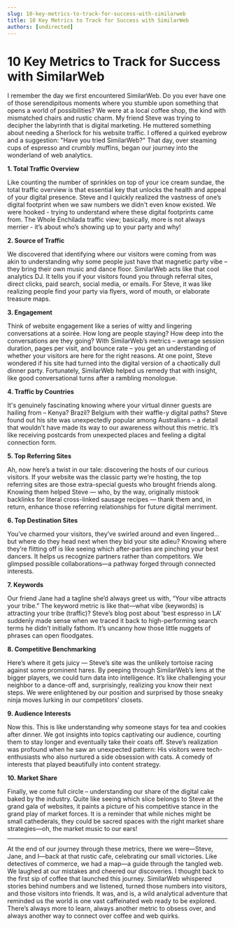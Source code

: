 ```yaml
---
slug: 10-key-metrics-to-track-for-success-with-similarweb
title: 10 Key Metrics to Track for Success with SimilarWeb
authors: [undirected]
---
```



# 10 Key Metrics to Track for Success with SimilarWeb

I remember the day we first encountered SimilarWeb. Do you ever have one of those serendipitous moments where you stumble upon something that opens a world of possibilities? We were at a local coffee shop, the kind with mismatched chairs and rustic charm. My friend Steve was trying to decipher the labyrinth that is digital marketing. He muttered something about needing a Sherlock for his website traffic. I offered a quirked eyebrow and a suggestion: "Have you tried SimilarWeb?" That day, over steaming cups of espresso and crumbly muffins, began our journey into the wonderland of web analytics.

**1. Total Traffic Overview**

Like counting the number of sprinkles on top of your ice cream sundae, the total traffic overview is that essential key that unlocks the health and appeal of your digital presence. Steve and I quickly realized the vastness of one’s digital footprint when we saw numbers we didn't even know existed. We were hooked - trying to understand where these digital footprints came from. The Whole Enchilada traffic view; basically, more is not always merrier - it’s about who’s showing up to your party and why!

**2. Source of Traffic**

We discovered that identifying where our visitors were coming from was akin to understanding why some people just have that magnetic party vibe – they bring their own music and dance floor. SimilarWeb acts like that cool analytics DJ. It tells you if your visitors found you through referral sites, direct clicks, paid search, social media, or emails. For Steve, it was like realizing people find your party via flyers, word of mouth, or elaborate treasure maps. 

**3. Engagement**

Think of website engagement like a series of witty and lingering conversations at a soirée. How long are people staying? How deep into the conversations are they going? With SimilarWeb’s metrics – average session duration, pages per visit, and bounce rate – you get an understanding of whether your visitors are here for the right reasons. At one point, Steve wondered if his site had turned into the digital version of a chaotically dull dinner party. Fortunately, SimilarWeb helped us remedy that with insight, like good conversational turns after a rambling monologue.

**4. Traffic by Countries**

It's genuinely fascinating knowing where your virtual dinner guests are hailing from – Kenya? Brazil? Belgium with their waffle-y digital paths? Steve found out his site was unexpectedly popular among Australians – a detail that wouldn’t have made its way to our awareness without this metric. It’s like receiving postcards from unexpected places and feeling a digital connection form.

**5. Top Referring Sites**

Ah, now here’s a twist in our tale: discovering the hosts of our curious visitors. If your website was the classic party we’re hosting, the top referring sites are those extra-special guests who brought friends along. Knowing them helped Steve — who, by the way, originally mistook backlinks for literal cross-linked sausage recipes — thank them and, in return, enhance those referring relationships for future digital merriment.

**6. Top Destination Sites**

You’ve charmed your visitors, they’ve swirled around and even lingered... but where do they head next when they bid your site adieu? Knowing where they’re flitting off is like seeing which after-parties are pinching your best dancers. It helps us recognize partners rather than competitors. We glimpsed possible collaborations—a pathway forged through connected interests.

**7. Keywords**

Our friend Jane had a tagline she’d always greet us with, “Your vibe attracts your tribe.” The keyword metric is like that—what vibe (keywords) is attracting your tribe (traffic)? Steve’s blog post about 'best espresso in LA' suddenly made sense when we traced it back to high-performing search terms he didn’t initially fathom. It’s uncanny how those little nuggets of phrases can open floodgates.

**8. Competitive Benchmarking**

Here’s where it gets juicy — Steve’s site was the unlikely tortoise racing against some prominent hares. By peeping through SimilarWeb’s lens at the bigger players, we could turn data into intelligence. It’s like challenging your neighbor to a dance-off and, surprisingly, realizing you know their next steps. We were enlightened by our position and surprised by those sneaky ninja moves lurking in our competitors’ closets.

**9. Audience Interests**

Now this. This is like understanding why someone stays for tea and cookies after dinner. We got insights into topics captivating our audience, courting them to stay longer and eventually take their coats off. Steve’s realization was profound when he saw an unexpected pattern: His visitors were tech-enthusiasts who also nurtured a side obsession with cats. A comedy of interests that played beautifully into content strategy.

**10. Market Share**

Finally, we come full circle – understanding our share of the digital cake baked by the industry. Quite like seeing which slice belongs to Steve at the grand gala of websites, it paints a picture of his competitive stance in the grand play of market forces. It is a reminder that while niches might be small cathederals, they could be sacred spaces with the right market share strategies—oh, the market music to our ears!

---

At the end of our journey through these metrics, there we were—Steve, Jane, and I—back at that rustic cafe, celebrating our small victories. Like detectives of commerce, we had a map—a guide through the tangled web. We laughed at our mistakes and cheered our discoveries. I thought back to the first sip of coffee that launched this journey. SimilarWeb whispered stories behind numbers and we listened, turned those numbers into visitors, and those visitors into friends. It was, and is, a wild analytical adventure that reminded us the world is one vast caffeinated web ready to be explored. There’s always more to learn, always another metric to obsess over, and always another way to connect over coffee and web quirks.